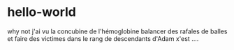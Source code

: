# hello-world
why not
j'ai vu la concubine de l'hémoglobine balancer des rafales de balles et faire des victimes
dans le rang de descendants d'Adam x'est ....
